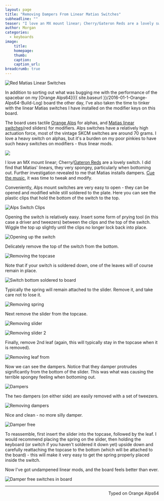 ```yaml
---
layout: page
title: "Removing Dampers From Linear Matias Switches"
subheadline: ""
teaser: "I love an MX mount linear; Cherry/Gateron Reds are a lovely switch. I did find that Matias' linears, they very spongey, particularly when bottoming out. Further investigation revealed to me that Matias installs dampers. Cue the music, it was time to tweak and modify."
author: Morgan
categories:
  - keyboards
image:
    title:
    homepage:
    thumb:
    caption:
    caption_url:
breadcrumb: true
---
```

![Red Matias Linear Switches](http://imgur.com/Kz0vJW7.jpg)

In addition to sorting out what was bugging me with the performance of the spacebar on my [Orange Alps64]({{ site.baseurl }}/2016-01-1-Orange-Alps64-Build-Log) board the other day, I've also taken the time to tinker with the linear Matias switches I have installed on the modifier keys on this board.

The board uses tactile [Orange Alps](https://deskthority.net/wiki/Alps_SKCM_Orange) for alphas, and [Matias linear switches](http://matias.ca/switches/linear/)(red sliders) for modifiers. Alps switches have a relatively high actuation force, most of the vintage SKCM switches are around 70 grams. I love a heavy switch on alphas, but it's a burden on my poor pinkies to have such heavy switches on modifiers - thus linear mods.

![](http://imgur.com/foItOtn.jpg)

I love an MX mount linear; Cherry/[Gateron Reds](https://deskthority.net/wiki/Gateron_KS-3_series) are a lovely switch. I did find that Matias' linears, they very spongey, particularly when bottoming out. Further investigation revealed to me that Matias installs dampers. [Cue the music](https://www.youtube.com/watch?v=MbsuAbTTsV8), it was time to tweak and modify.

Conveniently, Alps mount switches are very easy to open - they can be opened and modified while still soldered to the plate. Here you can see the plastic clips that hold the bottom of the switch to the top.

![Alps Switch Clips](http://imgur.com/V622EnT.jpg)

Opening the switch is relatively easy. Insert some form of prying tool (in this case a driver and tweezers) between the clips and the top of the switch. Wiggle the top up slightly until the clips no longer lock back into place.

![Opening up the switch](http://imgur.com/uvYEls8.jpg)

Delicately remove the top of the switch from the bottom.

![Removing the topcase](http://imgur.com/wnrhXTK.jpg)

Note that if your switch is soldered down, one of the leaves will of course remain in place.

![Switch bottom soldered to board](http://imgur.com/pTiiWMo.jpg)

Typically the spring will remain attached to the slider. Remove it, and take care not to lose it.

![Removing spring](http://imgur.com/NTv88RT.jpg)

Next remove the slider from the topcase.

![Removing slider](http://imgur.com/2NqmSu2.jpg)

![Removing slider 2](http://imgur.com/BGtuXlT.jpg)

Finally, remove 2nd leaf (again, this will typically stay in the topcase when it is removed).

![Removing leaf from ](http://imgur.com/ThrdyEp.jpg)

Now we can see the dampers. Notice that they damper protrudes significantly from the bottom of the slider. This was what was causing the terrible spongey feeling when bottoming out.

![Dampers](http://imgur.com/eJrOwf1.jpg)

The two dampers (on either side) are easily removed with a set of tweezers.

![Removing dampers](http://imgur.com/85VKHX3.jpg)

Nice and clean - no more silly damper.

![Damper free](http://imgur.com/3H8QjEa.jpg)

To reassemble, first insert the slider into the topcase, followed by the leaf. I would recommend placing the spring on the slider, then holding the keyboard (or switch if you haven't soldered it down yet) upside down and carefully reattaching the topcase to the bottom (which will be attached to the board) - this will make it very easy to get the spring properly placed inside the switch.

Now I've got undampened linear mods, and the board feels better than ever.

![Damper free switches in board](http://imgur.com/4SQuqgg.jpg)

---
<p align="right">Typed on Orange Alps64</p>
